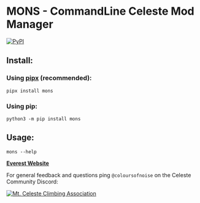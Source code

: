# MONS - CommandLine Celeste Mod Manager

[![PyPI](https://img.shields.io/pypi/v/mons.svg)](https://pypi.python.org/pypi/mons)

## Install:
### Using [pipx](https://pypa.github.io/pipx/) (recommended):
```console
pipx install mons
```

### Using pip:
```console
python3 -m pip install mons
```

## Usage:
```console
mons --help
```

**[Everest Website](https://everestapi.github.io/)**

For general feedback and questions ping `@coloursofnoise` on the Celeste Community Discord:

<a href="https://discord.gg/celeste"><img alt="Mt. Celeste Climbing Association" src="https://discordapp.com/api/guilds/403698615446536203/embed.png?style=banner2" /></a>